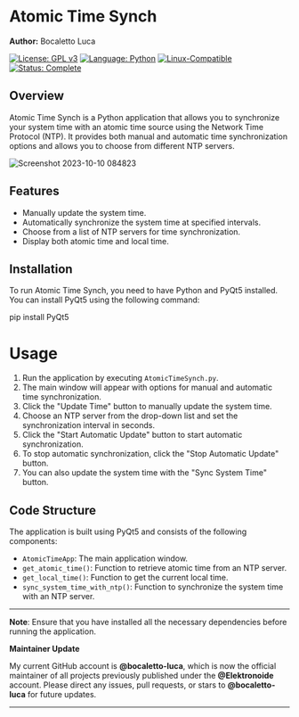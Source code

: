 # Atomic Time Synch

**Author:** Bocaletto Luca

[![License: GPL v3](https://img.shields.io/badge/License-GPLv3-blue?style=for-the-badge&logo=gnu)](LICENSE) [![Language: Python](https://img.shields.io/badge/Language-Python-blue?style=for-the-badge&logo=python)](https://www.python.org/) [![Linux-Compatible](https://img.shields.io/badge/Linux-Compatible-blue?style=for-the-badge&logo=linux)](https://www.kernel.org/) [![Status: Complete](https://img.shields.io/badge/Status-Complete-brightgreen?style=for-the-badge)](https://github.com/bocaletto-luca/Directory-Monitor)

## Overview

Atomic Time Synch is a Python application that allows you to synchronize your system time with an atomic time source using the Network Time Protocol (NTP). It provides both manual and automatic time synchronization options and allows you to choose from different NTP servers.

![Screenshot 2023-10-10 084823](https://github.com/elektronoide/Atomic-Time-Synch/assets/134635227/265a98a6-43d5-45ed-85d5-63d40659576c)

## Features

- Manually update the system time.
- Automatically synchronize the system time at specified intervals.
- Choose from a list of NTP servers for time synchronization.
- Display both atomic time and local time.

## Installation

To run Atomic Time Synch, you need to have Python and PyQt5 installed. You can install PyQt5 using the following command:

pip install PyQt5

# Usage

1. Run the application by executing `AtomicTimeSynch.py`.
2. The main window will appear with options for manual and automatic time synchronization.
3. Click the "Update Time" button to manually update the system time.
4. Choose an NTP server from the drop-down list and set the synchronization interval in seconds.
5. Click the "Start Automatic Update" button to start automatic synchronization.
6. To stop automatic synchronization, click the "Stop Automatic Update" button.
7. You can also update the system time with the "Sync System Time" button.

## Code Structure

The application is built using PyQt5 and consists of the following components:

- `AtomicTimeApp`: The main application window.
- `get_atomic_time()`: Function to retrieve atomic time from an NTP server.
- `get_local_time()`: Function to get the current local time.
- `sync_system_time_with_ntp()`: Function to synchronize the system time with an NTP server.

---

**Note**: Ensure that you have installed all the necessary dependencies before running the application.

**Maintainer Update**

My current GitHub account is **@bocaletto-luca**, which is now the official maintainer of all projects previously published under the **@Elektronoide** account. Please direct any issues, pull requests, or stars to **@bocaletto-luca** for future updates.

---

